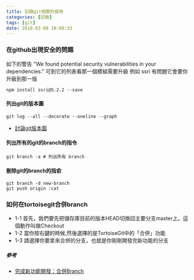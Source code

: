 ```yaml
---
title: 記錄git相關的使用
categories: [記錄]
tags: [git]
date: 2018-03-08 10:08:33
---
```

### 在github出現安全的問題
如下的警告
"We found potential security vulnerabilities in your dependencies."
可到它的列表看那一個模組需要升級
例如
ssri 有問題它會要你升級到那一版
```
npm install ssri@5.2.2 --save
```
#### 列出git的版本圖
```
git log --all --decorate --oneline --graph
```
* [討論git版本圖](https://stackoverflow.com/questions/1057564/pretty-git-branch-graphs)
#### 列出所有的git的branch的指令
```
git branch -a # 列出所有 branch
```
#### 刪除git的branch的指俞
```
git branch -d new-branch
git push origin :cat
```
### 如何在tortoisegit合併branch
+ 1-1 首先，我們要先把儲存庫目前的版本HEAD切換回主要分支master上。這個動作叫做Checkout
+ 1-2 當你按右鍵的時候,然後選擇的是TortoiseGit中的「合併」功能
+ 1-3 請選擇你要拿來合併的分支，也就是你剛剛開發完新功能的分支

##### 參考
* [完成新功能開發：合併Branch](http://blog.pulipuli.info/2013/02/github-part3-git.html#postcatagithub-part3-git.html0_anchor12)

